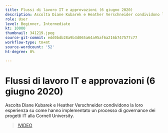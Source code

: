 ```yaml
---
title: Flussi di lavoro IT e approvazioni (6 giugno 2020)
description: Ascolta Diane Kubarek e Heather Verschneider condividono la loro esperienza su come hanno implementato un processo di governance dei progetti IT alla Cornell University.
role: User
level: Beginner, Intermediate
kt: 10000
thumbnail: 341219.jpeg
source-git-commit: edd0bdb28a9b3d065a64a95af6a216b747577c77
workflow-type: tm+mt
source-wordcount: '52'
ht-degree: 0%

---
```


# Flussi di lavoro IT e approvazioni (6 giugno 2020)

Ascolta Diane Kubarek e Heather Verschneider condividono la loro esperienza su come hanno implementato un processo di governance dei progetti IT alla Cornell University.

>[!VIDEO](https://video.tv.adobe.com/v/341219/?quality=12&learn=on)
